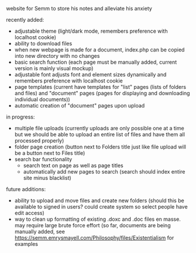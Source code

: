 website for Semm to store his notes and alleviate his anxiety

recently added:
- adjustable theme (light/dark mode, remembers preference with localhost cookie)
- ability to download files
- when new webpage is made for a document, index.php can be copied into new directory with no changes
- basic search function (each page must be manually added, current version is mainly visual mockup)
- adjustable font adjusts font and element sizes dynamically and remembers preference with localhost cookie
- page templates (current have templates for "list" pages (lists of folders and files) and "document" pages (pages for displaying and downloading individual documents))
- automatic creation of "document" pages upon upload

in progress:
- multiple file uploads (currently uploads are only possible one at a time but we should be able to upload an entire list of files and have them all processed properly)
- folder page creation (button next to Folders title just like file upload will be a button next to Files title)
- search bar functionality
  - search text on page as well as page titles
  - automatically add new pages to search (search should index entire site minus blacklist)

future additions:
- ability to upload and move files and create new folders (should this be available to signed in users? could create system so select people have edit access)
- way to clean up formatting of existing .doxc and .doc files en masse. may require large brute force effort (so far, documents are being manually added, see https://semm.emrysmayell.com/Philosophy/files/Existentialism for examples
